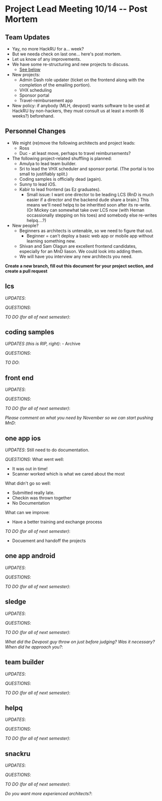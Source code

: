 # Project Lead Meeting 10/14 -- Post Mortem
## Team Updates

- Yay, no more HackRU for a... week?
- But we needa check on last one... here's post mortem.
- Let us know of any improvements.
- We have some re-structuring and new projects to discuss.
    - [See below](#personnel-changes)
- New projects:
    - Admin Dash role updater (ticket on the frontend along
      with the completion of the emailing portion).
    - VHX scheduling
    - Sponsor portal
    - Travel-reimbursement app
- New policy: if anybody (MLH, devpost) wants software to be used at
  HackRU by non-hackers, they must consult us at least a month (6 weeks?)
  beforehand.

## Personnel Changes

- We might (re)move the following architects and project leads:
    - Ross
    - Duc - at least move, perhaps to travel reimbursements?
- The following project-related shuffling is planned:
    - Amulya to lead team builder.
    - Sri to lead the VHX scheduler and sponsor portal.
      (The portal is too small to justifiably split.)
    - Coding samples is officially dead (again).
    - Sunny to lead iOS.
    - Kabir to lead frontend (as Ez graduates).
        - Small issue: I want one director to be leading LCS
          (RnD is much easier if a director and the backend
          dude share a brain.) This means we'll need helpq
          to be inheritted soon after its re-write. (Or Mickey
          can somewhat take over LCS now (with Heman occassionally
          stepping on his toes) and somebody else re-writes
          helpq....?)
- New people?
    - Beginners as architects is untenable, so we need to figure that out.
        - Beginner = can't deploy a basic web app or mobile app without learning
          something new.
    - Shivan and Sam Olagun are excellent frontend candidates, especially for
      an MnD liason. We could look into adding them.
    - We will have you interview any new architects you need.

**Create a new branch, fill out this document for your project section, and create a pull request**

## lcs

_UPDATES_:

_QUESTIONS_:

_TO DO (for all of next semester)_:

## coding samples

_UPDATES (this is RIP, right)_: - Archive

_QUESTIONS_:

_TO DO_:

## front end

_UPDATES_:

_QUESTIONS_:

_TO DO (for all of next semester)_:

_Please comment on what you need by November so we can start pushing MnD_:

## one app ios

_UPDATES_:
Still need to do documentation.

_QUESTIONS_:
What went well:
  * It was out in time!
  * Scanner worked which is what we cared about the most
  
What didn't go so well:
  * Submitted really late.
  * Checkin was thrown together
  * No Documentation
  
What can we improve:
  * Have a better training and exchange process

_TO DO (for all of next semester)_:
  * Docuement and handoff the projects

## one app android

_UPDATES_:

_QUESTIONS_:

_TO DO (for all of next semester)_:

## sledge

_UPDATES_:

_QUESTIONS_:

_TO DO (for all of next semester)_:

_What did the Devpost guy throw on just before judging? Was it necessary? When did he approach you?_:

## team builder

_UPDATES_:

_QUESTIONS_:

_TO DO (for all of next semester)_:

## helpq

_UPDATES_:

_QUESTIONS_:

_TO DO (for all of next semester)_:

## snackru

_UPDATES_:

_QUESTIONS_:

_TO DO (for all of next semester)_:

_Do you want more experienced architects?_:
